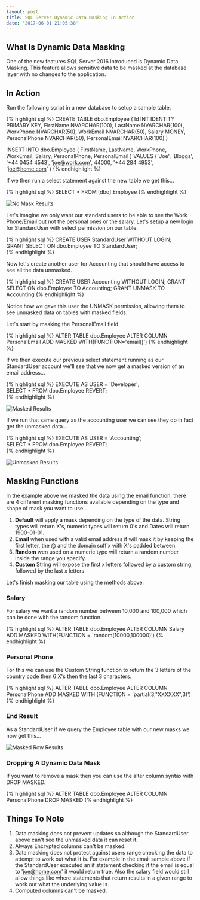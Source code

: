 ```yaml
---
layout: post
title: SQL Server Dynamic Data Masking In Action
date: '2017-06-01 21:05:38'
---
```


## What Is Dynamic Data Masking ##
One of the new features SQL Server 2016 introduced is Dynamic Data Masking. This feature allows sensitive data to be masked at the database layer with no changes to the application.

## In Action ##
Run the following script in a new database to setup a sample table.

{% highlight sql %}
CREATE TABLE dbo.Employee
(
    Id INT IDENTITY PRIMARY KEY,
    FirstName NVARCHAR(100),
    LastName NVARCHAR(100),
    WorkPhone NVARCHAR(50),
    WorkEmail NVARCHAR(50),
    Salary MONEY,
    PersonalPhone NVARCHAR(50),
    PersonalEmail NVARCHAR(100)
)

INSERT INTO dbo.Employee
    (
    FirstName,
    LastName,
    WorkPhone,
    WorkEmail,
    Salary, 
    PersonalPhone, 
    PersonalEmail
    )
VALUES
    (
    'Joe',
    'Bloggs',
    '+44 0454 4543',
    'joe@work.com',
    44000,
    '+44 284 4953',
    'joe@home.com'
    )
{% endhighlight %}

If we then run a select statement against the new table we get this...

{% highlight sql %}
SELECT * FROM [dbo].Employee
{% endhighlight %}

![No Mask Results]({{site.url}}/content/images/2017-data-masking/no-mask.PNG)

Let's imagine we only want our standard users to be able to see the Work Phone/Email but not the personal ones or the salary. Let's setup a new login for StandardUser with select permission on our table.

{% highlight sql %}
CREATE USER StandardUser WITHOUT LOGIN;  
GRANT SELECT ON dbo.Employee TO StandardUser;   
{% endhighlight %}

Now let's create another user for Accounting that should have access to see all the data unmasked. 

{% highlight sql %}
CREATE USER Accounting WITHOUT LOGIN; 
GRANT SELECT ON dbo.Employee TO Accounting; 
GRANT UNMASK TO Accounting
{% endhighlight %}

Notice how we gave this user the UNMASK permission, allowing them to see unmasked data on tables with masked fields.

Let's start by masking the PersonalEmail field

{% highlight sql %}
ALTER TABLE dbo.Employee ALTER COLUMN PersonalEmail ADD MASKED WITH(FUNCTION='email()')
{% endhighlight %}

If we then execute our previous select statement running as our StandardUser account we'll see that we now get a masked version of an email address...

{% highlight sql %}
EXECUTE AS USER = 'Developer';  
SELECT * FROM dbo.Employee
REVERT;   
{% endhighlight %}

![Masked Results]({{site.url}}/content/images/2017-data-masking/masked-email.PNG)

If we run that same query as the accounting user we can see they do in fact get the unmasked data...

{% highlight sql %}
EXECUTE AS USER = 'Accounting';  
SELECT * FROM dbo.Employee
REVERT;   
{% endhighlight %}

![Unmasked Results]({{site.url}}/content/images/2017-data-masking/no-mask.PNG)

## Masking Functions ##
In the example above we masked the data using the email function, there are 4 different masking functions available depending on the type and shape of mask you want to use...

1. **Default** will apply a mask depending on the type of the data. String types will return X's, numeric types will return 0's and Dates will return 1900-01-01.
1. **Email** when used with a valid email address if will mask it by keeping the first letter, the @  and the domain suffix with X's padded between.
1. **Random** wen used on a numeric type will return a random number inside the range you specify.
1. **Custom** String will expose the first x letters followed by a custom string, followed by the last x letters. 

Let's finish masking our table using the methods above.

### Salary ###
For salary we want a random number between 10,000 and 100,000 which can be done with the random function.

{% highlight sql %}
ALTER TABLE dbo.Employee ALTER COLUMN Salary ADD MASKED WITH(FUNCTION = 'random(10000,100000)')
{% endhighlight %}

### Personal Phone ###
For this we can use the Custom String function to return the 3 letters of the country code then 6 X's then the last 3 characters.

{% highlight sql %}
ALTER TABLE dbo.Employee ALTER COLUMN PersonalPhone ADD MASKED WITH (FUNCTION = 'partial(3,"XXXXXX",3)')
{% endhighlight %}

### End Result ###
As a StandardUser if we query the Employee table with our new masks we now get this...

![Masked Row Results]({{site.url}}/content/images/2017-data-masking/masked-row.PNG)

### Dropping A Dynamic Data Mask ###
If you want to remove a mask then you can use the alter column syntax with DROP MASKED.

{% highlight sql %}
ALTER TABLE dbo.Employee ALTER COLUMN PersonalPhone DROP MASKED
{% endhighlight %}

## Things To Note ##
1. Data masking does not prevent updates so although the StandardUser above can't see the unmasked data it can reset it.
1. Always Encrypted columns can't be masked.
1. Data masking does not protect against users range checking the data to attempt to work out what it is. For example in the email sample above if the StandardUser executed an if statement checking if the email is equal to 'joe@home.com' it would return true. Also the salary field would still allow things like where statements that return results in a given range to work out what the underlying value is.
1. Computed columns can't be masked.